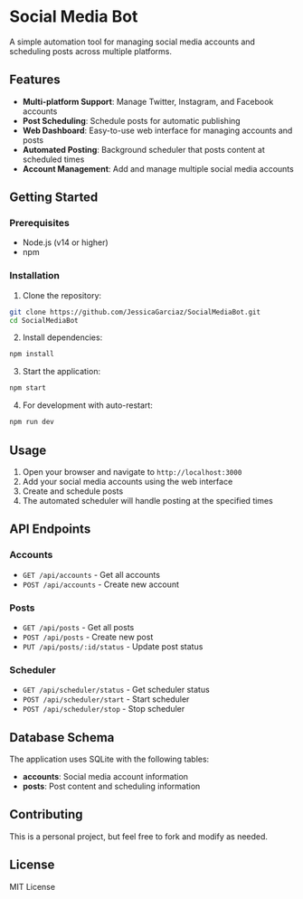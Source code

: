 # Social Media Bot

A simple automation tool for managing social media accounts and scheduling posts across multiple platforms.

## Features

- **Multi-platform Support**: Manage Twitter, Instagram, and Facebook accounts
- **Post Scheduling**: Schedule posts for automatic publishing
- **Web Dashboard**: Easy-to-use web interface for managing accounts and posts
- **Automated Posting**: Background scheduler that posts content at scheduled times
- **Account Management**: Add and manage multiple social media accounts

## Getting Started

### Prerequisites

- Node.js (v14 or higher)
- npm

### Installation

1. Clone the repository:
```bash
git clone https://github.com/JessicaGarciaz/SocialMediaBot.git
cd SocialMediaBot
```

2. Install dependencies:
```bash
npm install
```

3. Start the application:
```bash
npm start
```

4. For development with auto-restart:
```bash
npm run dev
```

## Usage

1. Open your browser and navigate to `http://localhost:3000`
2. Add your social media accounts using the web interface
3. Create and schedule posts
4. The automated scheduler will handle posting at the specified times

## API Endpoints

### Accounts
- `GET /api/accounts` - Get all accounts
- `POST /api/accounts` - Create new account

### Posts
- `GET /api/posts` - Get all posts
- `POST /api/posts` - Create new post
- `PUT /api/posts/:id/status` - Update post status

### Scheduler
- `GET /api/scheduler/status` - Get scheduler status
- `POST /api/scheduler/start` - Start scheduler
- `POST /api/scheduler/stop` - Stop scheduler

## Database Schema

The application uses SQLite with the following tables:

- **accounts**: Social media account information
- **posts**: Post content and scheduling information

## Contributing

This is a personal project, but feel free to fork and modify as needed.

## License

MIT License